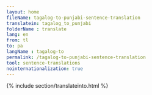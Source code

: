 ```yaml
---
layout: home
fileName: tagalog-to-punjabi-sentence-translation
translatein: tagalog_to_punjabi
folderName : translate
lang: en
from: tl
to: pa
langName : tagalog-to
permalink: /tagalog-to-punjabi-sentence-translation
tool: sentence-translations
nointernationalization: true
---
```

{% include section/translateinto.html %}
